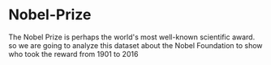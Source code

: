 # Nobel-Prize
The Nobel Prize is perhaps the world's most well-known scientific award. so we are going to analyze this dataset about the Nobel Foundation to show who took the reward from 1901 to 2016
